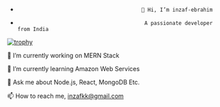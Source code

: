 -
                                           	  👋 Hi, I’m inzaf-ebrahim

-
                                               A passionate developer from India

[![trophy](https://github-profile-trophy.vercel.app/?username=inzaf-ebrahim)](https://github.com/ryo-ma/github-profile-trophy)
<!---
inzaf-ebrahim/inzaf-ebrahim is a ✨ special ✨ repository because its `README.md` (this file) appears on your GitHub profile.
You can click the Preview link to take a look at your changes.
--->

🔭 I’m currently working on MERN Stack 

🌱 I’m currently learning Amazon Web Services

💬 Ask me about Node.js, React, MongoDB Etc.

📫 How to reach me, inzafkk@gmail.com



